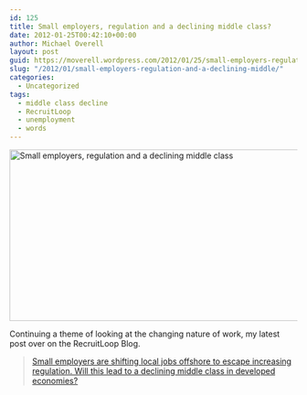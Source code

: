 ```yaml
---
id: 125
title: Small employers, regulation and a declining middle class?
date: 2012-01-25T00:42:10+00:00
author: Michael Overell
layout: post
guid: https://moverell.wordpress.com/2012/01/25/small-employers-regulation-and-a-declining-middle
slug: "/2012/01/small-employers-regulation-and-a-declining-middle/"
categories:
  - Uncategorized
tags:
  - middle class decline
  - RecruitLoop
  - unemployment
  - words
---
```

<a href="http://recruitloop.com.au/blog/small-employers-regulation-and-a-declining-middle-class/" title="RecruitLoop: Small employers, regulation and a declining middle class" target="_blank"><img align="middle" alt="Small employers, regulation and a declining middle class" height="300" src="https://i1.wp.com/recruitloop.com.au/blog/wp-content/uploads/2012/01/Declining-middle-class-Guy-Fawkes.jpg?resize=750%2C300" width="750" data-recalc-dims="1" /></a>

Continuing a theme of looking at the changing nature of work, my latest post over on the RecruitLoop Blog.

> <span><a href="http://recruitloop.com.au/blog/small-employers-regulation-and-a-declining-middle-class/" title="RecruitLoop: Small employers, regulation and a declining middle class" target="_blank">Small employers are shifting local jobs offshore to escape increasing regulation. Will this lead to a declining middle class in developed economies?</a></span>
